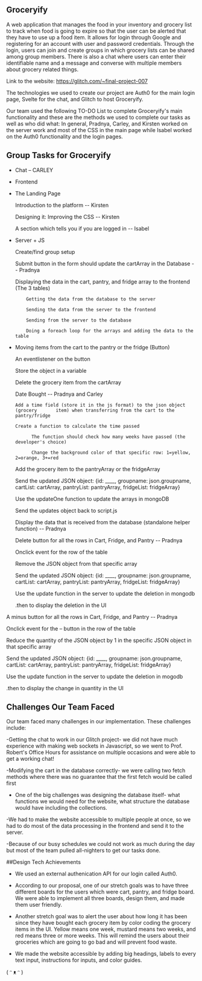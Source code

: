 ## Groceryify

A web application that manages the food in your inventory and grocery list to track when food is going to expire so that the user can be alerted that they have to use up a food item. It allows for login through Google and registering for an account with user and password credentials. Through the login, users can join and create groups in which grocery lists can be shared among group members. There is also a chat where users can enter their identifiable name and a message and converse with multiple members about grocery related things.

Link to the website: https://glitch.com/~final-project-007

The technologies we used to create our project are Auth0 for the main login page, Svelte for the chat, and Glitch to host Groceryify.

Our team used the following TO-DO List to complete Groceryify's main functionality and these are the methods we used to complete our tasks as well as who did what: In general, Pradnya, Carley, and Kirsten worked on the server work and most of the CSS in the main page while Isabel worked on the Auth0 functionality and the login pages.

## Group Tasks for Groceryify
- Chat – CARLEY

- Frontend

- The Landing Page

    Introduction to the platform -- Kirsten

    Designing it: Improving the CSS -- Kirsten

    A section which tells you if you are logged in -- Isabel

- Server + JS
    
    Create/find group setup

    Submit button in the form should update the cartArray in the Database --       Pradnya

    Displaying the data in the cart, pantry, and fridge array to the frontend     (The 3 tables)

          Getting the data from the database to the server

          Sending the data from the server to the frontend

          Sending from the server to the database

          Doing a foreach loop for the arrays and adding the data to the table

- Moving items from the cart to the pantry or the fridge (Button)

  An eventlistener on the button

  Store the object in a variable

  Delete the grocery item from the cartArray

  Date Bought -- Pradnya and Carley

      Add a time field (store it in the js format) to the json object (grocery       item) when transferring from the cart to the pantry/fridge

      Create a function to calculate the time passed

            The function should check how many weeks have passed (the                     developer's choice)

            Change the background color of that specific row: 1=yellow,                   2=orange, 3+=red

  Add the grocery item to the pantryArray or the fridgeArray

  Send the updated JSON object: {id: \_\_\_\_, groupname: json.groupname,     cartList: cartArray, pantryList: pantryArray, fridgeList: fridgeArray}

  Use the updateOne function to update the arrays in mongoDB

  Send the updates object back to script.js

  Display the data that is received from the database (standalone helper function) -- Pradnya

  Delete button for all the rows in Cart, Fridge, and Pantry -- Pradnya

  Onclick event for the row of the table

  Remove the JSON object from that specific array

  Send the updated JSON object: {id: \_\_\_\_, groupname: json.groupname,     cartList: cartArray, pantryList: pantryArray, fridgeList: fridgeArray}

  Use the update function in the server to update the deletion in mongodb

  .then to display the deletion in the UI

A minus button for all the rows in Cart, Fridge, and Pantry -- Pradnya

  Onclick event for the – button in the row of the table

  Reduce the quantity of the JSON object by 1 in the specific JSON object in that specific array

  Send the updated JSON object: {id: \_\_\_\_, groupname: json.groupname, cartList: cartArray, pantryList: pantryArray, fridgeList: fridgeArray}

  Use the update function in the server to update the deletion in mogodb

  .then to display the change in quantity in the UI

## Challenges Our Team Faced
Our team faced many challenges in our implementation. These challenges include:

-Getting the chat to work in our Glitch project- we did not have much experience with making web sockets in Javascript, so we went to Prof. Robert's Office Hours for assistance on multiple occasions and were able to get a working chat!

-Modifying the cart in the database correctly- we were calling two fetch methods where there was no guarantee that the first fetch would be called first

- One of the big challenges was designing the database itself- what functions we would need for the website, what structure the database would have including the collections.

-We had to make the website accessible to multiple people at once, so we had to do most of the data processing in the frontend and send it to the server.

-Because of our busy schedules we could not work as much during the day but most of the team pulled all-nighters to get our tasks done.

##Design Tech Achievements

- We used an external authenication API for our login called Auth0.

- According to our proposal, one of our stretch goals was to have three different boards for the users which were cart, pantry, and fridge board. We were able to implement all three boards, design them, and made them user friendly.

- Another stretch goal was to alert the user about how long it has been since they have bought each grocery item by color coding the grocery items in the UI. Yellow means one week, mustard means two weeks, and red means three or more weeks. This will remind the users about their groceries which are going to go bad and will prevent food waste.

- We made the website accessible by adding big headings, labels to every text input, instructions for inputs, and color guides.




( ᵔ ᴥ ᵔ )